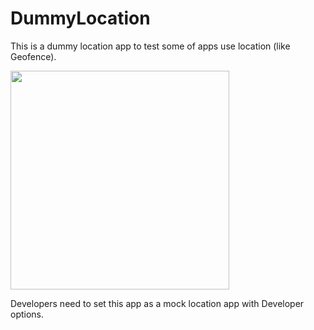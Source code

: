 # DummyLocation
This is a dummy location app to test some of apps use location (like Geofence).

<image src="https://github.com/furusin/DummyLocation/assets/2215210/ce071f4c-56eb-410e-b216-7917e5c21d07" width=350 />

Developers need to set this app as a mock location app with Developer options.

